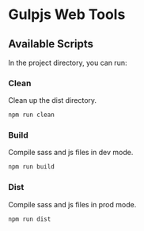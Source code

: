 # Gulpjs Web Tools

## Available Scripts

In the project directory, you can run:

### Clean

Clean up the dist directory.

```bash
npm run clean
```

### Build

Compile sass and js files in dev mode.

```bash
npm run build
```

### Dist

Compile sass and js files in prod mode.

```bash
npm run dist
```
